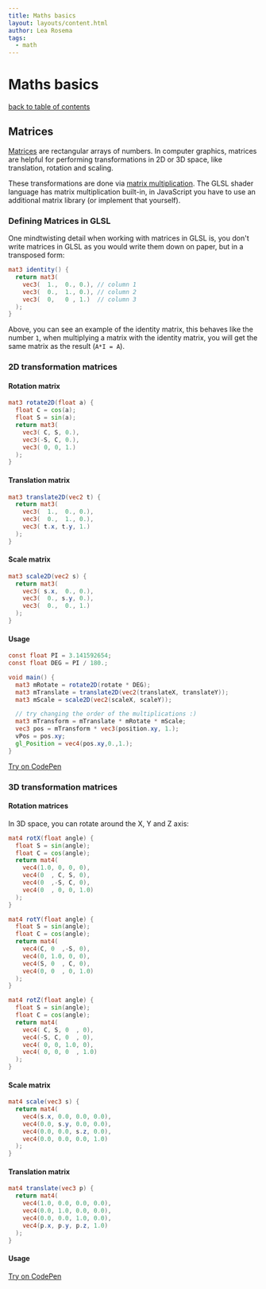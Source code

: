 ```yaml
---
title: Maths basics
layout: layouts/content.html
author: Lea Rosema
tags:
  - math
---
```


# Maths basics

[back to table of contents](../)

## Matrices

[Matrices](<https://en.wikipedia.org/wiki/Matrix_(mathematics)>) are rectangular arrays of numbers. In computer graphics, matrices are helpful for performing transformations in 2D or 3D space, like translation, rotation and scaling.

These transformations are done via [matrix multiplication](https://en.wikipedia.org/wiki/Matrix_multiplication). The GLSL shader language has matrix multiplication built-in, in JavaScript you have to use an additional matrix library (or implement that yourself).

### Defining Matrices in GLSL

One mindtwisting detail when working with matrices in GLSL is, you don't write matrices in GLSL as you would write them down on paper, but in a transposed form:

```glsl
mat3 identity() {
  return mat3(
    vec3(  1.,  0., 0.), // column 1
    vec3(  0.,  1., 0.), // column 2
    vec3(  0,   0 , 1.)  // column 3
  );
}
```

Above, you can see an example of the identity matrix, this behaves like the number `1`, when multiplying a matrix with the identity matrix, you will get the same matrix as the result (`A*I = A`).

### 2D transformation matrices

#### Rotation matrix

```glsl
mat3 rotate2D(float a) {
  float C = cos(a);
  float S = sin(a);
  return mat3(
    vec3( C, S, 0.),
    vec3(-S, C, 0.),
    vec3( 0, 0, 1.)
  );
}
```

#### Translation matrix

```glsl
mat3 translate2D(vec2 t) {
  return mat3(
    vec3(  1.,  0., 0.),
    vec3(  0.,  1., 0.),
    vec3( t.x, t.y, 1.)
  );
}
```

#### Scale matrix

```glsl
mat3 scale2D(vec2 s) {
  return mat3(
    vec3( s.x,  0., 0.),
    vec3(  0., s.y, 0.),
    vec3(  0.,  0., 1.)
  );
}
```

#### Usage

```glsl
const float PI = 3.141592654;
const float DEG = PI / 180.;

void main() {
  mat3 mRotate = rotate2D(rotate * DEG);
  mat3 mTranslate = translate2D(vec2(translateX, translateY));
  mat3 mScale = scale2D(vec2(scaleX, scaleY));

  // try changing the order of the multiplications :)
  mat3 mTransform = mTranslate * mRotate * mScale;
  vec3 pos = mTransform * vec3(position.xy, 1.);
  vPos = pos.xy;
  gl_Position = vec4(pos.xy,0.,1.);
}
```

[Try on CodePen](https://codepen.io/terabaud/pen/jOymzJN?editors=1000)

### 3D transformation matrices

#### Rotation matrices

In 3D space, you can rotate around the X, Y and Z axis:

```glsl
mat4 rotX(float angle) {
  float S = sin(angle);
  float C = cos(angle);
  return mat4(
    vec4(1.0, 0, 0, 0),
    vec4(0  , C, S, 0),
    vec4(0  ,-S, C, 0),
    vec4(0  , 0, 0, 1.0)
  );
}

mat4 rotY(float angle) {
  float S = sin(angle);
  float C = cos(angle);
  return mat4(
    vec4(C, 0  ,-S, 0),
    vec4(0, 1.0, 0, 0),
    vec4(S, 0  , C, 0),
    vec4(0, 0  , 0, 1.0)
  );
}

mat4 rotZ(float angle) {
  float S = sin(angle);
  float C = cos(angle);
  return mat4(
    vec4( C, S, 0  , 0),
    vec4(-S, C, 0  , 0),
    vec4( 0, 0, 1.0, 0),
    vec4( 0, 0, 0  , 1.0)
  );
}
```

#### Scale matrix

```glsl
mat4 scale(vec3 s) {
  return mat4(
    vec4(s.x, 0.0, 0.0, 0.0),
    vec4(0.0, s.y, 0.0, 0.0),
    vec4(0.0, 0.0, s.z, 0.0),
    vec4(0.0, 0.0, 0.0, 1.0)
  );
}
```

#### Translation matrix

```glsl
mat4 translate(vec3 p) {
  return mat4(
    vec4(1.0, 0.0, 0.0, 0.0),
    vec4(0.0, 1.0, 0.0, 0.0),
    vec4(0.0, 0.0, 1.0, 0.0),
    vec4(p.x, p.y, p.z, 1.0)
  );
}
```

#### Usage

[Try on CodePen](https://codepen.io/terabaud/pen/LYxeYGX?editors=1000)
